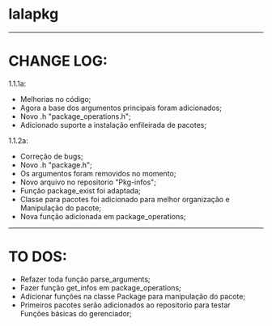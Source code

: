 # lalapkg
-----------------------------------------------------------------------------
# CHANGE LOG:                                                        

  1.1.1a:                                                              
   * Melhorias no código;                                              
   * Agora a base dos argumentos principais foram adicionados;         
   * Novo .h "package_operations.h";                                   
   * Adicionado suporte a instalação enfileirada de pacotes;
                                        
  1.1.2a:                                                             
   * Correção de bugs;                                                 
   * Novo .h "package.h";                                              
   * Os argumentos foram removidos no momento;                         
   * Novo arquivo no repositorio "Pkg-infos";                          
   * Função package_exist foi adaptada;                                
   * Classe para pacotes foi adicionado para melhor organização e      
     Manipulação do pacote;                                            
   * Nova função adicionada em package_operations;                     

-------------------------------------------------------------------------------

 # TO DOS:                                                            
                                                            
 * Refazer toda função parse_arguments;                              
 * Fazer função get_infos em package_operations;                     
 * Adicionar funções na classe Package para manipulação do pacote;   
 * Primeiros pacotes serão adicionados ao repositorio para testar    
   Funções básicas do gerenciador;                                 
